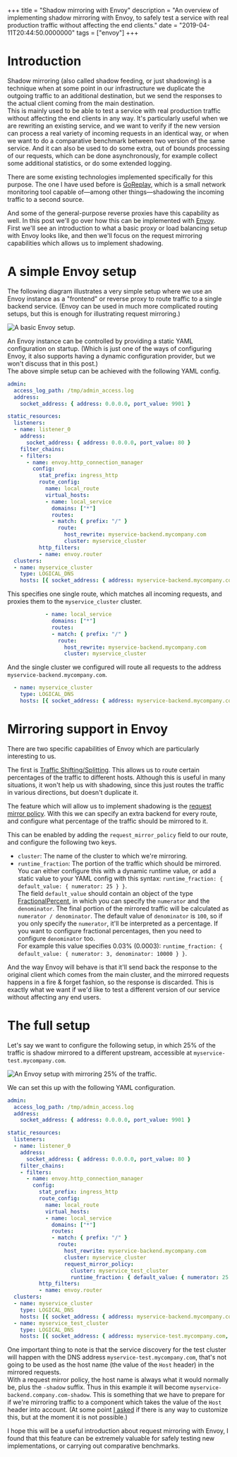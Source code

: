 +++
title = "Shadow mirroring with Envoy"
description = "An overview of implementing shadow mirroring with Envoy, to safely test a service with real production traffic without affecting the end clients."
date = "2019-04-11T20:44:50.0000000"
tags = ["envoy"]
+++

# Introduction

Shadow mirroring (also called shadow feeding, or just shadowing) is a technique when at some point in our infrastructure we duplicate the outgoing traffic to an additional destination, but we send the responses to the actual client coming from the main destination.  
This is mainly used to be able to test a service with real production traffic without affecting the end clients in any way. It's particularly useful when we are rewriting an existing service, and we want to verify if the new version can process a real variety of incoming requests in an identical way, or when we want to do a comparative benchmark between two version of the same service. And it can also be used to do some extra, out of bounds processing of our requests, which can be done asynchronously, for example collect some additional statistics, or do some extended logging.

There are some existing technologies implemented specifically for this purpose. The one I have used before is [GoReplay](https://github.com/buger/goreplay), which is a small network monitoring tool capable of—among other things—shadowing the incoming traffic to a second source.

And some of the general-purpose reverse proxies have this capability as well. In this post we'll go over how this can be implemented with [Envoy](https://www.envoyproxy.io/). First we'll see an introduction to what a basic proxy or load balancing setup with Envoy looks like, and then we'll focus on the request mirroring capabilities which allows us to implement shadowing.

# A simple Envoy setup

The following diagram illustrates a very simple setup where we use an Envoy instance as a "frontend" or reverse proxy to route traffic to a single backend service. (Envoy can be used in much more complicated routing setups, but this is enough for illustrating request mirroring.)

![A basic Envoy setup.](/images/2019/04/envoy-simple-setup.png)

An Envoy instance can be controlled by providing a static YAML configuration on startup. (Which is just one of the ways of configuring Envoy, it also supports having a dynamic configuration provider, but we won't discuss that in this post.)  
The above simple setup can be achieved with the following YAML config.

```yaml
admin:
  access_log_path: /tmp/admin_access.log
  address:
    socket_address: { address: 0.0.0.0, port_value: 9901 }

static_resources:
  listeners:
  - name: listener_0
    address:
      socket_address: { address: 0.0.0.0, port_value: 80 }
    filter_chains:
    - filters:
      - name: envoy.http_connection_manager
        config:
          stat_prefix: ingress_http
          route_config:
            name: local_route
            virtual_hosts:
            - name: local_service
              domains: ["*"]
              routes:
              - match: { prefix: "/" }
                route:
                  host_rewrite: myservice-backend.mycompany.com
                  cluster: myservice_cluster
          http_filters:
          - name: envoy.router
  clusters:
  - name: myservice_cluster
    type: LOGICAL_DNS
    hosts: [{ socket_address: { address: myservice-backend.mycompany.com, port_value: 80 }}]
```

This specifies one single route, which matches all incoming requests, and proxies them to the `myservice_cluster` cluster.

```yaml
            - name: local_service
              domains: ["*"]
              routes:
              - match: { prefix: "/" }
                route:
                  host_rewrite: myservice-backend.mycompany.com
                  cluster: myservice_cluster
```

And the single cluster we configured will route all requests to the address `myservice-backend.mycompany.com`.

```yaml
  - name: myservice_cluster
    type: LOGICAL_DNS
    hosts: [{ socket_address: { address: myservice-backend.mycompany.com, port_value: 80 }}]
```

# Mirroring support in Envoy

There are two specific capabilities of Envoy which are particularly interesting to us.

The first is [Traffic Shifting/Splitting](https://www.envoyproxy.io/docs/envoy/latest/configuration/http_conn_man/traffic_splitting). This allows us to route certain percentages of the traffic to different hosts. Although this is useful in many situations, it won't help us with shadowing, since this just routes the traffic in various directions, but doesn't duplicate it.

The feature which will allow us to implement shadowing is the [request mirror policy](https://www.envoyproxy.io/docs/envoy/latest/api-v2/api/v2/route/route.proto#route-routeaction-requestmirrorpolicy). With this we can specify an extra backend for every route, and configure what percentage of the traffic should be mirrored to it.

This can be enabled by adding the `request_mirror_policy` field to our route, and configure the following two keys.

 - `cluster`: The name of the cluster to which we're mirroring.
 - `runtime_fraction`: The portion of the traffic which should be mirrored. You can either configure this with a dynamic runtime value, or add a static value to your YAML config with this syntax: `runtime_fraction: { default_value: { numerator: 25 } }`.  
 The field `default_value` should contain an object of the type [FractionalPercent](https://www.envoyproxy.io/docs/envoy/latest/api-v2/type/percent.proto#envoy-api-msg-type-fractionalpercent), in which you can specify the `numerator` and the `denominator`. The final portion of the mirrored traffic will be calculated as `numerator / denominator`. The default value of `denominator` is `100`, so if you only specify the `numerator`, it'll be interpreted as a percentage. If you want to configure fractional percentages, then you need to configure `denominator` too.  
 For example this value specifies 0.03% (0.0003): `runtime_fraction: { default_value: { numerator: 3, denominator: 10000 } }`.

And the way Envoy will behave is that it'll send back the response to the original client which comes from the main cluster, and the mirrored requests happens in a fire & forget fashion, so the response is discarded. This is exactly what we want if we'd like to test a different version of our service without affecting any end users.

# The full setup

Let's say we want to configure the following setup, in which 25% of the traffic is shadow mirrored to a different upstream, accessible at `myservice-test.mycompany.com`.

![An Envoy setup with mirroring 25% of the traffic.](/images/2019/04/envoy-mirror-setup.png)

We can set this up with the following YAML configuration.

```yaml
admin:
  access_log_path: /tmp/admin_access.log
  address:
    socket_address: { address: 0.0.0.0, port_value: 9901 }

static_resources:
  listeners:
  - name: listener_0
    address:
      socket_address: { address: 0.0.0.0, port_value: 80 }
    filter_chains:
    - filters:
      - name: envoy.http_connection_manager
        config:
          stat_prefix: ingress_http
          route_config:
            name: local_route
            virtual_hosts:
            - name: local_service
              domains: ["*"]
              routes:
              - match: { prefix: "/" }
                route:
                  host_rewrite: myservice-backend.mycompany.com
                  cluster: myservice_cluster
                  request_mirror_policy:
                    cluster: myservice_test_cluster
                    runtime_fraction: { default_value: { numerator: 25 } }
          http_filters:
          - name: envoy.router
  clusters:
  - name: myservice_cluster
    type: LOGICAL_DNS
    hosts: [{ socket_address: { address: myservice-backend.mycompany.com, port_value: 80 }}]
  - name: myservice_test_cluster
    type: LOGICAL_DNS
    hosts: [{ socket_address: { address: myservice-test.mycompany.com, port_value: 80 }}]
```

One important thing to note is that the service discovery for the test cluster will happen with the DNS address `myservice-test.mycompany.com`, that's not going to be used as the host name (the value of the `Host` header) in the mirrored requests.  
With a request mirror policy, the host name is always what it would normally be, plus the `-shadow` suffix. Thus in this example it will become `myservice-backend.company.com-shadow`. This is something that we have to prepare for if we're mirroring traffic to a component which takes the value of the `Host` header into account. (At some point [I asked](https://groups.google.com/forum/#!topic/envoy-users/sroT9ecsCDY) if there is any way to customize this, but at the moment it is not possible.)

I hope this will be a useful introduction about request mirroring with Envoy, I found that this feature can be extremely valuable for safely testing new implementations, or carrying out comparative benchmarks.
